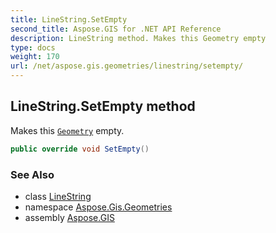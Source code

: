 ```yaml
---
title: LineString.SetEmpty
second_title: Aspose.GIS for .NET API Reference
description: LineString method. Makes this Geometry empty
type: docs
weight: 170
url: /net/aspose.gis.geometries/linestring/setempty/
---
```

## LineString.SetEmpty method

Makes this [`Geometry`](../../geometry/) empty.

```csharp
public override void SetEmpty()
```

### See Also

* class [LineString](../)
* namespace [Aspose.Gis.Geometries](../../linestring/)
* assembly [Aspose.GIS](../../../)



